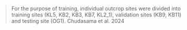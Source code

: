 > For the purpose of training, individual outcrop sites were divided into training sites (KL5, KB2, KB3, KB7, KL2_1), validation sites (KB9, KB11) and testing site (OG1). Chudasama et al. 2024